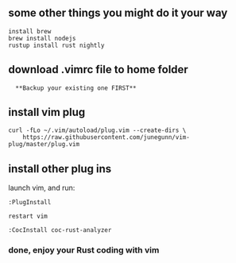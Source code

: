 ## some other things you might do it your way
```shell
install brew
brew install nodejs
rustup install rust nightly
```

## download .vimrc file to home folder
```
  **Backup your existing one FIRST**
```

## install vim plug
```shell
curl -fLo ~/.vim/autoload/plug.vim --create-dirs \
    https://raw.githubusercontent.com/junegunn/vim-plug/master/plug.vim

```

## install other plug ins
launch vim, and run:
```
:PlugInstall

restart vim

:CocInstall coc-rust-analyzer
```

### done, enjoy your Rust coding with vim
